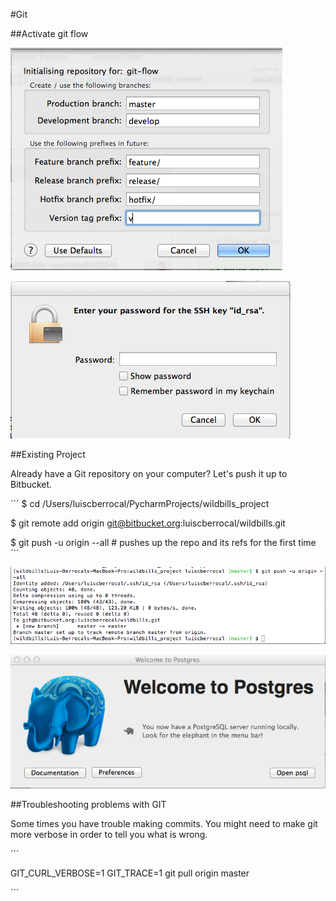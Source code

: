 #Git

##Activate git flow

![Activate git flow 1](./images/image054.png "Activate git flow 1")

![Activate git flow 2](./images/image055.png "Activate git flow 2")

##Existing Project

Already have a Git repository on your computer? Let's push it up to Bitbucket.

´´´
$ cd /Users/luiscberrocal/PycharmProjects/wildbills_project

$ git remote add origin git@bitbucket.org:luiscberrocal/wildbills.git

$ git push -u origin --all # pushes up the repo and its refs for the first time
´´´

![Existing Project 1](./images/image056.png "Existing Project 1")

![Existing Project 2](./images/image057.png "Existing Project 2")


##Troubleshooting problems with GIT

Some times you have trouble making commits. You might need to make git more verbose in order to tell you what is wrong.

´´´

GIT_CURL_VERBOSE=1 GIT_TRACE=1 git pull origin master

´´´
